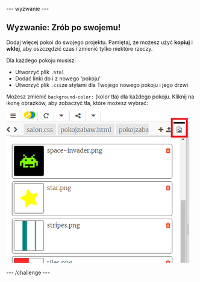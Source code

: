 \--- wyzwanie \---

## Wyzwanie: Zrób po swojemu!

Dodaj więcej pokoi do swojego projektu. Pamiętaj, że możesz użyć **kopiuj** i **wklej**, aby oszczędzić czas i zmienić tylko niektóre rzeczy.

Dla każdego pokoju musisz:

+ Utworzyć plik `.html`
+ Dodać linki do i z nowego 'pokoju'
+ Utworzyć plik `.css`ze stylami dla Twojego nowego pokoju i jego drzwi

Możesz zmienić `background-color:` (kolor tła) dla każdego pokoju. Kliknij na ikonę obrazków, aby zobaczyć tła, które możesz wybrać:

![zrzut ekranu](images/rooms-images.png)

\--- /challenge \---